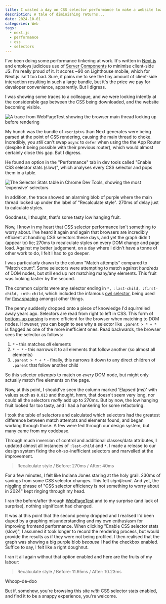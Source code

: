 ```yaml
---
title: I wasted a day on CSS selector performance to make a website load 2ms faster
description: A tale of diminishing returns...
date: 2024-10-01
categories: Web
tags:
  - next.js
  - performance
  - css
  - selectors
---
```


I've been doing some performance tinkering at work. It's written in [Next.js](https://nextjs.org/) and employs judicious use of [Server Components](https://nextjs.org/docs/app/building-your-application/rendering/server-components) to minimise client-side JS. I'm really proud of it. It scores ~90 on Lighthouse mobile, which for Next.js isn't too bad. Sure, it pains me to see the tiny amount of client-side interaction resulting in such a large bundle, but it's the price we pay for developer convenience, apparently. But I digress.

I was showing some traces to a colleague, and we were looking intently at the considerable gap between the CSS being downloaded, and the website becoming visible.

![A trace from WebPageTest showing the browser main thread locking up before rendering](/images/blog/waterfall.png)

My hunch was the bundle of `<script>`s than Next generates were being parsed at the point of CSS rendering, causing the main thread to choke. Incredibly, you _still_ can't swap `async` to `defer` when using the the App Router (despite it being possible with their previous router), which would almost certainly close this gap. But I digress.

He found an option in the "Performance" tab in dev tools called "Enable CSS selector stats (slow)", which analyses every CSS selector and pops them in a table.

![The Selector Stats table in Chrome Dev Tools, showing the most 'expensive' selectors](/images/blog/selectors.png)

In addition, the trace showed an alarming blob of purple where the main thread locked up under the label of "Recalculate style". 270ms of delay just to calculate styles.

Goodness, I thought, that's some tasty low hanging fruit.

Now, I know in my heart that CSS selector performance isn't something to worry about. I've heard it again and again that browsers are incredibly efficient at handling CSS selectors these days, and yet the graph didn't (appear to) lie; 270ms to recalculate styles on every DOM change and page load. Against my better judgement, on a day where I didn't have a tonne of other work to do, I felt I had to go deeper.


I was particularly drawn to the column "Match attempts" compared to "Match count". Some selectors were attempting to match against _hundreds_ of DOM nodes, but still end up not matching many/any elements. This fruit was looking tastier by the second.

The common culprits were any selector ending in `*, :last-child, :first-child, :nth-child`, which included the infamous [owl selector](https://alistapart.com/article/axiomatic-css-and-lobotomized-owls/), being used for [flow spacing](https://piccalil.li/blog/my-favourite-3-lines-of-css/) amongst other things.

The penny suddenly dropped onto a piece of knowledge I'd squirrelled away years ago. Selectors are read from right to left in CSS. This form of [bottom-up parsing](https://en.wikipedia.org/wiki/Bottom-up_parsing) is more efficient for the browser when matching to DOM nodes. However, you can begin to see why a selector like `.parent > * + *` is flagged as one of the more inefficient ones. Read backwards, the browser sees the selector as follows:

1. `*` - this matches *all* elements
2. `* + *` - this narrows it to all elements that follow another (so almost all elements)
3. `.parent > * + *` - finally, this narrows it down to any direct children of `.parent` that follow another child

So this selector _attempts_ to match on _every_ DOM node, but might only actually match five elements on the page.

Now, at this point, I should've seen the column marked 'Elapsed (ms)' with values such as `0.013` and thought, hmm, that doesn't seem very long, nor could all the selectors _really_ add up to 270ms. But by now, the low hanging fruit looked far too tasty, and I had a hankering for some refactoring.

I took the table of selectors and calculated which selectors had the greatest difference between match attempts and elements found, and began working through those. A few were fed through our design system, but many came from my codebase.

Through much inversion of control and additional classes/data attributes, I updated almost all instances of `:last-child` and `*`. I made a release to our design system fixing the oh-so-inefficient selectors and marvelled at the improvement.

> Recalculate style /
> Before: 270ms / 
> After: 40ms

For a few minutes, I felt like Indiana Jones staring at the holy grail. 230ms of savings from some CSS selector changes. This felt _significant_. And yet, the niggling phrase of "CSS selector efficiency is not something to worry about in 2024" kept ringing through my head.

I ran the before/after through [WebPageTest](https://webpagetest.org/) and to my surprise (and lack of surprise), nothing significant had changed.

It was at this point that the second penny dropped and I realised I'd been duped by a graphing misunderstanding and my own enthusiasm for improving frontend performance. When clicking "Enable CSS selector stats (slow)", I assumed it took longer to record the rendering process, but would provide the results as if they were not being profiled. I then realised that the graph was showing a big purple blob _because_ I had the checkbox enabled. Suffice to say, I felt like a right doughnut.

I ran it all again without that option enabled and here are the fruits of my labour:

> Recalculate style /
> Before: 11.95ms / 
> After: 10.23ms

Whoop-de-doo

But if, somehow, you're browsing this site *with* CSS selector stats enabled, and find it to be a snappy experience, you're welcome.

